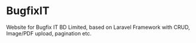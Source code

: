 # BugfixIT
Website for Bugfix IT BD Limited, based on Laravel Framework with CRUD, Image/PDF upload, pagination etc.

